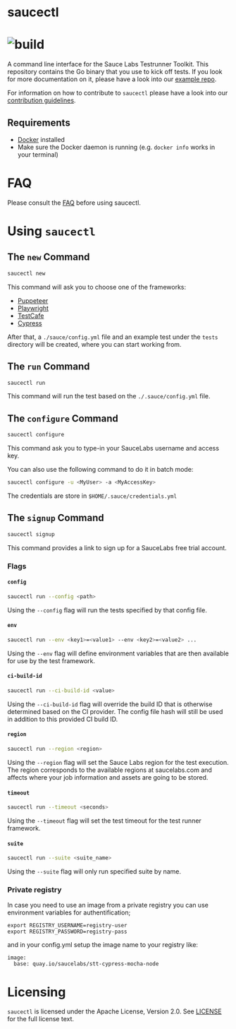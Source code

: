 saucectl
========
![build](https://github.com/saucelabs/saucectl-internal/workflows/saucectl%20pipeline/badge.svg?branch=master)
========

A command line interface for the Sauce Labs Testrunner Toolkit. This repository contains the Go binary that you use to kick off tests. If you look for more documentation on it, please have a look into our [example repo](https://github.com/saucelabs/testrunner-toolkit).

For information on how to contribute to `saucectl` please have a look into our [contribution guidelines](https://github.com/saucelabs/saucectl/blob/master/CONTRIBUTING.md).

## Requirements

- [Docker](https://docs.docker.com/get-docker/) installed
- Make sure the Docker daemon is running (e.g. `docker info` works in your terminal)

# FAQ
Please consult the [FAQ](https://github.com/saucelabs/testrunner-toolkit/blob/master/docs/FAQS.md) before using saucectl.

# Using `saucectl`

## The `new` Command
```sh
saucectl new
```

This command will ask you to choose one of the frameworks: 
- [Puppeteer](https://github.com/puppeteer/puppeteer)
- [Playwright](https://github.com/microsoft/playwright)
- [TestCafe](https://github.com/DevExpress/testcafe) 
- [Cypress](https://github.com/cypress-io/cypress) 

After that, a `./sauce/config.yml` file and an example test under
the `tests` directory will be created, where you can start working from.

## The `run` Command
```sh
saucectl run
```
This command will run the test based on the `./.sauce/config.yml` file.

## The `configure` Command
```sh
saucectl configure
```

This command ask you to type-in your SauceLabs username and access key.

You can also use the following command to do it in batch mode:

```sh
saucectl configure -u <MyUser> -a <MyAccessKey>
```

The credentials are store in `$HOME/.sauce/credentials.yml`

## The `signup` Command
```sh
saucectl signup
```

This command provides a link to sign up for a SauceLabs free trial account.

### Flags

#### `config`
```sh
saucectl run --config <path>
```
Using the `--config` flag will run the tests specified by that config file.

#### `env`
```sh
saucectl run --env <key1>=<value1> --env <key2>=<value2> ...
```
Using the `--env` flag will define environment variables that are then available
for use by the test framework.

#### `ci-build-id`
```sh
saucectl run --ci-build-id <value>
```
Using the `--ci-build-id` flag will override the build ID that is otherwise determined
based on the CI provider. The config file hash will still be used in addition to this
provided CI build ID.

#### `region`
```sh
saucectl run --region <region>
```
Using the `--region` flag will set the Sauce Labs region for the test execution.
The region corresponds to the available regions at saucelabs.com and affects
where your job information and assets are going to be stored.

#### `timeout`
```sh
saucectl run --timeout <seconds>
```
Using the `--timeout` flag will set the test timeout for the test runner framework. 

#### `suite`
```sh
saucectl run --suite <suite_name>
```
Using the `--suite` flag will only run specified suite by name.

### Private registry
In case you need to use an image from a private registry you can use environment variables for authentification;
```
export REGISTRY_USERNAME=registry-user
export REGISTRY_PASSWORD=registry-pass
```
and in your config.yml setup the image name to your registry like:
```
image:
  base: quay.io/saucelabs/stt-cypress-mocha-node
```

# Licensing
`saucectl` is licensed under the Apache License, Version 2.0. See [LICENSE](https://github.com/saucelabs/saucectl/blob/master/LICENSE) for the full license text.
